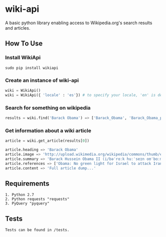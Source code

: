 # wiki-api

A basic python library enabling access to Wikipedia.org's search results and articles.

## How To Use

### Install WikiApi

    sudo pip install wikiapi

### Create an instance of wiki-api
```python
wiki = WikiApi()
wiki = WikiApi({ 'locale' : 'es'}) # to specify your locale, 'en' is default
```
### Search for something on wikipedia
```python
results = wiki.find('Barack Obama') => ['Barack_Obama', 'Barack_Obama_presidential_campaign,_2008', ...]
```
### Get information about a wiki article
```python
article = wiki.get_article(results[0])

article.heading => 'Barack Obama'
article.image => 'http://upload.wikimedia.org/wikipedia/commons/thumb/e/e9/Official_portrait_of_Barack_Obama.jpg/220px-Official_portrait_of_Barack_Obama.jpg'
article.summary => 'Barack Hussein Obama II (i/bəˈrɑːk huːˈseɪn oʊˈbɑːmə/; born August 4, 1961) is the 44th and current President of th...'
article.references => ['Obama: No green light for Israel to attack Iran. Cnn.com. 2009-07-07. http://www.cnn.com/2009/POLITICS/07/07/obama.israel.iran/. Retrieved January 4, 2013.', ..., .., ...]
article.content => 'Full article dump...'
```

## Requirements

    1. Python 2.7
    2. Python requests "requests"
    3. PyQuery "pyquery"

## Tests

    Tests can be found in /tests.



